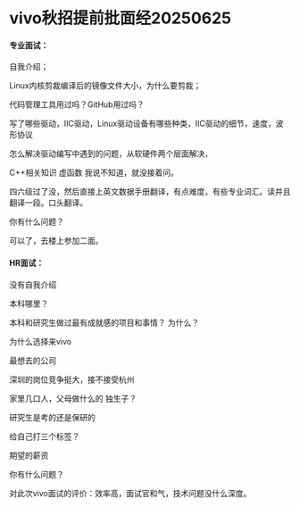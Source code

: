 # vivo秋招提前批面经20250625

#### 专业面试：

自我介绍；

Linux内核剪裁编译后的镜像文件大小，为什么要剪裁；

代码管理工具用过吗？GitHub用过吗？

写了哪些驱动，IIC驱动，Linux驱动设备有哪些种类，IIC驱动的细节，速度，波形协议

怎么解决驱动编写中遇到的问题，从软硬件两个层面解决，

C++相关知识 虚函数 我说不知道，就没接着问。

四六级过了没，然后直接上英文数据手册翻译，有点难度，有些专业词汇。读并且翻译一段。口头翻译。

你有什么问题？

可以了，去楼上参加二面。

#### HR面试：

没有自我介绍

本科哪里？

本科和研究生做过最有成就感的项目和事情？ 为什么？

为什么选择来vivo

最想去的公司

深圳的岗位竞争挺大，接不接受杭州

家里几口人，父母做什么的 独生子？

研究生是考的还是保研的

给自己打三个标签？

期望的薪资

你有什么问题？

对此次vivo面试的评价：效率高，面试官和气，技术问题没什么深度。